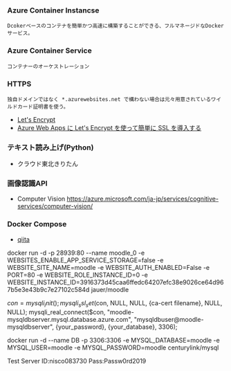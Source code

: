 ### Azure Container Instancse
	Dcokerベースのコンテナを簡単かつ高速に構築することができる、フルマネージドなDockerサービス。
### Azure Container Service
	コンテナーのオーケストレーション
### HTTPS
	独自ドメインではなく *.azurewebsites.net で構わない場合は元々用意されているワイルドカード証明書を使う。
* [Let's Encrypt](https://letsencrypt.jp/)
* [Azure Web Apps に Let's Encrypt を使って簡単に SSL を導入する](https://m2wasabi.hatenablog.com/entry/2017/02/07/100000)
### テキスト読み上げ(Python)
* クラウド東北きりたん
### 画像認識API
* Computer Vision
	https://azure.microsoft.com/ja-jp/services/cognitive-services/computer-vision/

### Docker Compose
* [qiita](https://qiita.com/zembutsu/items/9e9d80e05e36e882caaa)

docker run -d -p 28939:80 --name moodle_0 -e WEBSITES_ENABLE_APP_SERVICE_STORAGE=false -e WEBSITE_SITE_NAME=moodle -e WEBSITE_AUTH_ENABLED=False -e PORT=80 -e WEBSITE_ROLE_INSTANCE_ID=0 -e WEBSITE_INSTANCE_ID=3916373d45caa6ffedc64207efc38e9026ce64d967b5e3e43b9c7e27102c584d jauer/moodle

<publishData>
  <publishProfile profileName="moodle - Web Deploy" publishMethod="MSDeploy" publishUrl="moodle.scm.azurewebsites.net:443" msdeploySite="moodle" userName="$moodle" userPWD="NwK3WeeGYdyGiPK8uu7aGPMwXXkxFqtkWsz7JychGzKLuef0n7JYH6aDPdRW" destinationAppUrl="http://moodle.azurewebsites.net" SQLServerDBConnectionString="" mySQLDBConnectionString="Database=mysqldatabase32431;Data Source=moodle-mysqldbserver.mysql.database.azure.com;User Id=mysqldbuser@moodle-mysqldbserver;Password=p@ssw0rd" hostingProviderForumLink="" controlPanelLink="http://windows.azure.com" webSystem="WebSites">
    <databases>
      <add name="defaultConnection" connectionString="Database=mysqldatabase32431;Data Source=moodle-mysqldbserver.mysql.database.azure.com;User Id=mysqldbuser@moodle-mysqldbserver;Password=p@ssw0rd" providerName="MySql.Data.MySqlClient" type="MySql" />
    </databases>
  </publishProfile>
  <publishProfile profileName="moodle - FTP" publishMethod="FTP" publishUrl="ftp://waws-prod-dm1-123.ftp.azurewebsites.windows.net/site/wwwroot" ftpPassiveMode="True" userName="moodle\$moodle" userPWD="NwK3WeeGYdyGiPK8uu7aGPMwXXkxFqtkWsz7JychGzKLuef0n7JYH6aDPdRW" destinationAppUrl="http://moodle.azurewebsites.net" SQLServerDBConnectionString="" mySQLDBConnectionString="Database=mysqldatabase32431;Data Source=moodle-mysqldbserver.mysql.database.azure.com;User Id=mysqldbuser@moodle-mysqldbserver;Password=p@ssw0rd" hostingProviderForumLink="" controlPanelLink="http://windows.azure.com" webSystem="WebSites">
    <databases>
      <add name="defaultConnection" connectionString="Database=mysqldatabase32431;Data Source=moodle-mysqldbserver.mysql.database.azure.com;User Id=mysqldbuser@moodle-mysqldbserver;Password=p@ssw0rd" providerName="MySql.Data.MySqlClient" type="MySql" />
    </databases>
  </publishProfile>
</publishData>

$con=mysqli_init(); mysqli_ssl_set($con, NULL, NULL, {ca-cert filename}, NULL, NULL); mysqli_real_connect($con, "moodle-mysqldbserver.mysql.database.azure.com", "mysqldbuser@moodle-mysqldbserver", {your_password}, {your_database}, 3306);


docker run -d --name DB -p 3306:3306 -e MYSQL_DATABASE=moodle -e MYSQL_USER=moodle -e MYSQL_PASSWORD=moodle centurylink/mysql

Test Server
ID:nisco083730
Pass:Passw0rd2019